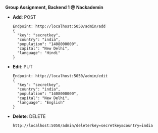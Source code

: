 **Group Assignment, Backend 1 @ Nackademin**


* **Add**: POST
  ```
  Endpoint: http://localhost:5050/admin/add
  {
    "key": "secretkey",
    "country": "india",
    "population": "1408000000",
    "capital": "New Delhi",
    "language": "Hindi"
  }
  ```

* **Edit**: PUT
  ```
  Endpoint: http://localhost:5050/admin/edit
  {
    "key": "secretkey",
    "country": "india",
    "population": "1408000000",
    "capital": "New Delhi",
    "language": "English"
  }
  ```

* **Delete**: DELETE
   ```
   http://localhost:5050/admin/delete?key=secretkey&country=india
   ```
